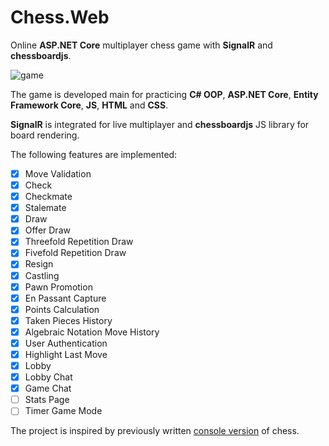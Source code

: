 # Chess.Web
Online **ASP.NET Core** multiplayer chess game with **SignalR** and **chessboardjs**.

![game](Web/Chess.Web/wwwroot/img/ezgif.com-gif-maker.gif)

The game is developed main for practicing **C# OOP**, **ASP.NET Core**, **Entity Framework Core**, **JS**, **HTML** and **CSS**. 

**SignalR** is integrated for live multiplayer and **chessboardjs** JS library for board rendering.

The following features are implemented:

- [x] Move Validation
- [x] Check
- [x] Checkmate
- [x] Stalemate
- [x] Draw
- [x] Offer Draw
- [x] Threefold Repetition Draw
- [x] Fivefold Repetition Draw
- [x] Resign
- [x] Castling
- [x] Pawn Promotion
- [x] En Passant Capture
- [x] Points Calculation
- [x] Taken Pieces History
- [x] Algebraic Notation Move History
- [x] User Authentication
- [x] Highlight Last Move
- [x] Lobby
- [x] Lobby Chat
- [x] Game Chat
- [ ] Stats Page
- [ ] Timer Game Mode

The project is inspired by previously written [console version](https://github.com/psp87/Chess.Console) of chess.
